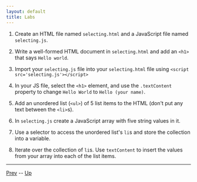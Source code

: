 ```yaml
---
layout: default
title: Labs
---
```


1. Create an HTML file named `selecting.html` and a JavaScript file named `selecting.js`.

1. Write a well-formed HTML document in `selecting.html` and add an `<h1>` that says `Hello world`.  

1. Import your `selecting.js` file into your `selecting.html` file using `<script src='selecting.js'></script>`  

1. In your JS file, select the `<h1>` element, and use the `.textContent` property to change `Hello World` to `Hello (your name)`.  

1. Add an unordered list (`<ul>`) of 5 list items to the HTML (don't put any text between the `<li>`s).  

1. In `selecting.js` create a JavaScript array with five string values in it.  

1. Use a selector to access the unordered list's `li`s and store the collection into a variable.  

1. Iterate over the collection of `li`s. Use `textContent` to insert the values from your array into each of the list items.

<hr>

[Prev](selectingHTMLElements.md) -- [Up](README.md)

